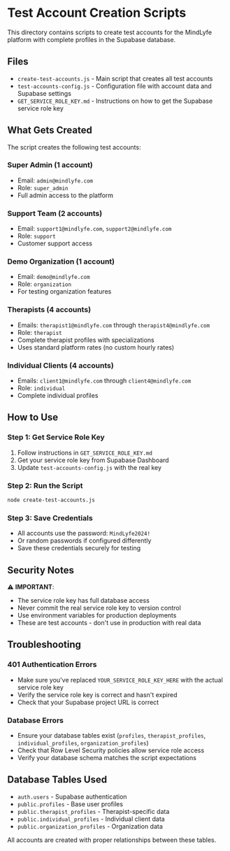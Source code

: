 # Test Account Creation Scripts

This directory contains scripts to create test accounts for the MindLyfe platform with complete profiles in the Supabase database.

## Files

- `create-test-accounts.js` - Main script that creates all test accounts
- `test-accounts-config.js` - Configuration file with account data and Supabase settings
- `GET_SERVICE_ROLE_KEY.md` - Instructions on how to get the Supabase service role key

## What Gets Created

The script creates the following test accounts:

### Super Admin (1 account)
- Email: `admin@mindlyfe.com`
- Role: `super_admin`
- Full admin access to the platform

### Support Team (2 accounts)
- Email: `support1@mindlyfe.com`, `support2@mindlyfe.com`
- Role: `support`
- Customer support access

### Demo Organization (1 account)
- Email: `demo@mindlyfe.com`
- Role: `organization`
- For testing organization features

### Therapists (4 accounts)
- Emails: `therapist1@mindlyfe.com` through `therapist4@mindlyfe.com`
- Role: `therapist`
- Complete therapist profiles with specializations
- Uses standard platform rates (no custom hourly rates)

### Individual Clients (4 accounts)
- Emails: `client1@mindlyfe.com` through `client4@mindlyfe.com`
- Role: `individual`
- Complete individual profiles

## How to Use

### Step 1: Get Service Role Key
1. Follow instructions in `GET_SERVICE_ROLE_KEY.md`
2. Get your service role key from Supabase Dashboard
3. Update `test-accounts-config.js` with the real key

### Step 2: Run the Script
```bash
node create-test-accounts.js
```

### Step 3: Save Credentials
- All accounts use the password: `MindLyfe2024!`
- Or random passwords if configured differently
- Save these credentials securely for testing

## Security Notes

⚠️ **IMPORTANT**:
- The service role key has full database access
- Never commit the real service role key to version control
- Use environment variables for production deployments
- These are test accounts - don't use in production with real data

## Troubleshooting

### 401 Authentication Errors
- Make sure you've replaced `YOUR_SERVICE_ROLE_KEY_HERE` with the actual service role key
- Verify the service role key is correct and hasn't expired
- Check that your Supabase project URL is correct

### Database Errors
- Ensure your database tables exist (`profiles`, `therapist_profiles`, `individual_profiles`, `organization_profiles`)
- Check that Row Level Security policies allow service role access
- Verify your database schema matches the script expectations

## Database Tables Used

- `auth.users` - Supabase authentication
- `public.profiles` - Base user profiles
- `public.therapist_profiles` - Therapist-specific data
- `public.individual_profiles` - Individual client data
- `public.organization_profiles` - Organization data

All accounts are created with proper relationships between these tables.